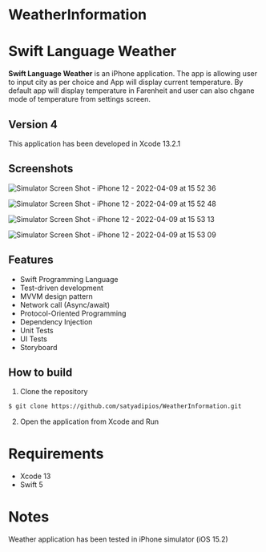 # WeatherInformation

Swift Language Weather
============

**Swift Language Weather** is an iPhone application. The app is allowing user to input city as per choice and App will display current temperature. By default app will display temperature in Farenheit and user can also chgane mode of temperature from settings screen.
 
## Version 4
This application has been developed in Xcode 13.2.1  

 
## Screenshots

![Simulator Screen Shot - iPhone 12 - 2022-04-09 at 15 52 36](https://user-images.githubusercontent.com/103303595/162567875-5d7f3bd2-258b-4992-8bfe-f3ebb6bf1107.png)

![Simulator Screen Shot - iPhone 12 - 2022-04-09 at 15 52 48](https://user-images.githubusercontent.com/103303595/162567885-5ae9b7ad-92c1-4de7-985c-3204359555e9.png)

![Simulator Screen Shot - iPhone 12 - 2022-04-09 at 15 53 13](https://user-images.githubusercontent.com/103303595/162567891-09c11c89-d520-41a1-851e-aeb7ed019c18.png)

![Simulator Screen Shot - iPhone 12 - 2022-04-09 at 15 53 09](https://user-images.githubusercontent.com/103303595/162567902-b5ea8cba-f85d-414f-a05b-9f70cddf48f3.png)



## Features
* Swift Programming Language
* Test-driven development 
* MVVM design pattern 
* Network call (Async/await)
* Protocol-Oriented Programming 
* Dependency Injection
* Unit Tests
* UI Tests
* Storyboard 

## How to build

1) Clone the repository

```bash
$ git clone https://github.com/satyadipios/WeatherInformation.git 
```
2) Open the application from Xcode and Run 

# Requirements

* Xcode 13
* Swift 5

# Notes 
Weather application has been tested in iPhone simulator (iOS 15.2)  
